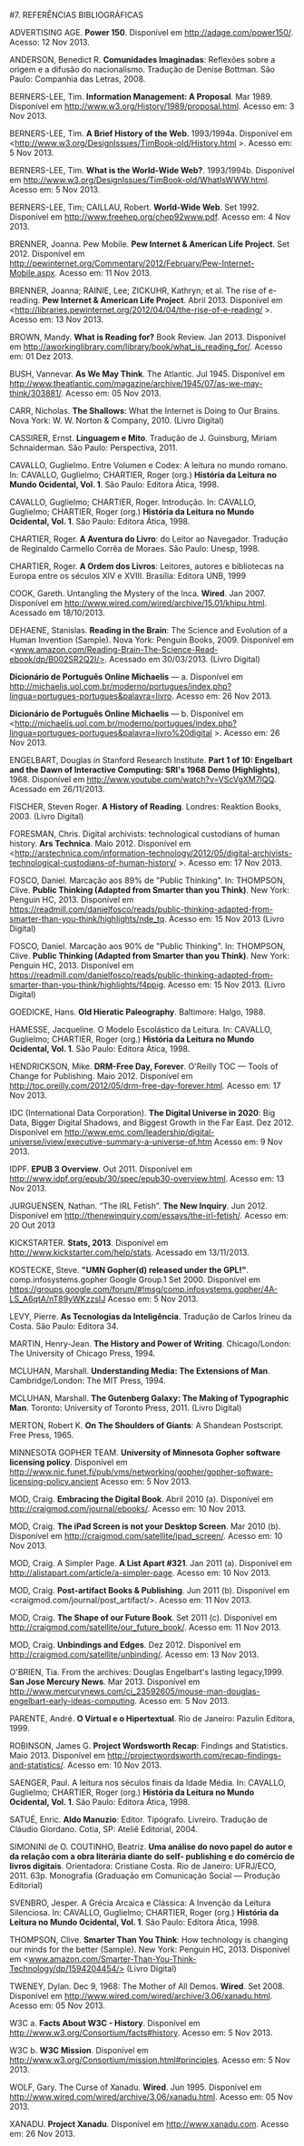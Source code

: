 #7. REFERÊNCIAS BIBLIOGRÁFICAS

ADVERTISING AGE. **Power 150**. Disponível em <http://adage.com/power150/>. Acesso: 12 Nov 2013.

ANDERSON, Benedict R. **Comunidades Imaginadas**: Reflexões sobre a origem e a difusão do nacionalismo. Tradução de Denise Bottman. São Paulo: Companhia das Letras, 2008.

BERNERS-LEE, Tim. **Information Management: A Proposal**. Mar 1989. Disponível em <http://www.w3.org/History/1989/proposal.html>. Acesso em: 3 Nov 2013.

BERNERS-LEE, Tim. **A Brief History of the Web**. 1993/1994a. Disponível em <http://www.w3.org/DesignIssues/TimBook-old/History.html >. Acesso em: 5 Nov 2013.

BERNERS-LEE, Tim. **What is the World-Wide Web?**. 1993/1994b. Disponível em <http://www.w3.org/DesignIssues/TimBook-old/WhatIsWWW.html>. Acesso em: 5 Nov 2013.

BERNERS-LEE, Tim; CAILLAU, Robert. **World-Wide Web**. Set 1992. Disponível em <http://www.freehep.org/chep92www.pdf>. Acesso em: 4 Nov 2013.

BRENNER, Joanna. Pew Mobile. **Pew Internet & American Life Project**. Set 2012. Disponível em <http://pewinternet.org/Commentary/2012/February/Pew-Internet-Mobile.aspx>. Acesso em: 11 Nov 2013.

BRENNER, Joanna; RAINIE, Lee; ZICKUHR, Kathryn; et al. The rise of e-reading. **Pew Internet & American Life Project**. Abril 2013. Disponível em <http://libraries.pewinternet.org/2012/04/04/the-rise-of-e-reading/ >. Acesso em: 13 Nov 2013.

BROWN, Mandy. **What is Reading for?** Book Review. Jan 2013. Disponível em <http://aworkinglibrary.com/library/book/what_is_reading_for/>. Acesso em: 01 Dez 2013.

BUSH, Vannevar. **As We May Think**. The Atlantic. Jul 1945. Disponível em <http://www.theatlantic.com/magazine/archive/1945/07/as-we-may-think/303881/>. Acesso em: 05 Nov 2013.

CARR, Nicholas. **The Shallows**: What the Internet is Doing to Our Brains. Nova York: W. W. Norton & Company, 2010. (Livro Digital)

CASSIRER, Ernst. **Linguagem e Mito**. Tradução de J. Guinsburg, Miriam Schnaiderman. São Paulo: Perspectiva, 2011.

CAVALLO, Guglielmo. Entre Volumen e Codex: A leitura no mundo romano. In: CAVALLO, Guglielmo; CHARTIER, Roger (org.) **História da Leitura no Mundo Ocidental, Vol. 1**. São Paulo: Editora Ática, 1998.

CAVALLO, Guglielmo; CHARTIER, Roger. Introdução. In: CAVALLO, Guglielmo; CHARTIER, Roger (org.) **História da Leitura no Mundo Ocidental, Vol. 1**. São Paulo: Editora Ática, 1998.

CHARTIER, Roger. **A Aventura do Livro**: do Leitor ao Navegador. Tradução de Reginaldo Carmello Corrêa de Moraes. São Paulo: Unesp, 1998.

CHARTIER, Roger. **A Ordem dos Livros**: Leitores, autores e bibliotecas na Europa entre os séculos XIV e XVIII. Brasília: Editora UNB, 1999

COOK, Gareth. Untangling the Mystery of the Inca. **Wired**. Jan 2007. Disponível em <http://www.wired.com/wired/archive/15.01/khipu.html>. Acessado em 18/10/2013.

DEHAENE, Stanislas. **Reading in the Brain**: The Science and Evolution of a Human Invention (Sample). Nova York: Penguin Books, 2009. Disponível em <www.amazon.com/Reading-Brain-The-Science-Read-ebook/dp/B002SR2Q2I/>. Acessado em 30/03/2013. (Livro Digital)

**Dicionário de Português Online Michaelis** — a. Disponível em <http://michaelis.uol.com.br/moderno/portugues/index.php?lingua=portugues-portugues&palavra=livro>. Acesso em: 26 Nov 2013.

**Dicionário de Português Online Michaelis** — b. Disponível em <http://michaelis.uol.com.br/moderno/portugues/index.php?lingua=portugues-portugues&palavra=livro%20digital >. Acesso em: 26 Nov 2013.

ENGELBART, Douglas *in* Stanford Research Institute. **Part 1 of 10: Engelbart and the Dawn of Interactive Computing: SRI's 1968 Demo (Highlights)**, 1968. Disponível em <http://www.youtube.com/watch?v=VScVgXM7lQQ>. Acessado em 26/11/2013.

FISCHER, Steven Roger. **A History of Reading**. Londres: Reaktion Books, 2003. (Livro Digital)

FORESMAN, Chris. Digital archivists: technological custodians of human history. **Ars Technica**. Maio 2012. Disponível em <http://arstechnica.com/information-technology/2012/05/digital-archivists-technological-custodians-of-human-history/ >. Acesso em: 17 Nov 2013.

FOSCO, Daniel. Marcação aos 89% de "Public Thinking". In: THOMPSON, Clive. **Public Thinking (Adapted from Smarter than you Think)**. New York: Penguin HC, 2013. Disponível em <https://readmill.com/danielfosco/reads/public-thinking-adapted-from-smarter-than-you-think/highlights/nde_tq>. Acesso em: 15 Nov 2013 (Livro Digital)

FOSCO, Daniel. Marcação aos 90% de "Public Thinking". In: THOMPSON, Clive. **Public Thinking (Adapted from Smarter than you Think)**. New York: Penguin HC, 2013. Disponível em <https://readmill.com/danielfosco/reads/public-thinking-adapted-from-smarter-than-you-think/highlights/f4ppig>. Acesso em: 15 Nov 2013. (Livro Digital)

GOEDICKE, Hans. **Old Hieratic Paleography**. Baltimore: Halgo, 1988. 

HAMESSE, Jacqueline. O Modelo Escolástico da Leitura. In: CAVALLO, Guglielmo; CHARTIER, Roger (org.) **História da Leitura no Mundo Ocidental, Vol. 1**. São Paulo: Editora Ática, 1998.

HENDRICKSON, Mike. **DRM-Free Day, Forever**. O'Reilly TOC — Tools of Change for Publishing. Maio 2012. Disponível em <http://toc.oreilly.com/2012/05/drm-free-day-forever.html>. Acesso em: 17 Nov 2013.

IDC (International Data Corporation). **The Digital Universe in 2020**: Big Data, Bigger Digital Shadows, and Biggest Growth in the Far East. Dez 2012. Disponível em <http://www.emc.com/leadership/digital-universe/iview/executive-summary-a-universe-of.htm> Acesso em: 9 Nov 2013.

IDPF. **EPUB 3 Overview**. Out 2011. Disponível em <http://www.idpf.org/epub/30/spec/epub30-overview.html>. Acesso em: 13 Nov 2013.

JURGUENSEN, Nathan. “The IRL Fetish”. **The New Inquiry**. Jun 2012. Disponível em <http://thenewinquiry.com/essays/the-irl-fetish/>. Acesso em: 20 Out 2013

KICKSTARTER. **Stats, 2013**. Disponível em <http://www.kickstarter.com/help/stats>. Acessado em 13/11/2013.

KOSTECKE, Steve. **"UMN Gopher(d) released under the GPL!"**. comp.infosystems.gopher Google Group.1 Set 2000. Disponível em <https://groups.google.com/forum/#!msg/comp.infosystems.gopher/4A-LS_A6qtA/nT89yWKzzsIJ> Acesso em: 5 Nov 2013.

LEVY, Pierre. **As Tecnologias da Inteligência**. Tradução de Carlos Irineu da Costa. São Paulo: Editora 34.

MARTIN, Henry-Jean. **The History and Power of Writing**. Chicago/London: The University of Chicago Press, 1994.

MCLUHAN, Marshall. **Understanding Media: The Extensions of Man**. Cambridge/London: The MIT Press, 1994.

MCLUHAN, Marshall. **The Gutenberg Galaxy: The Making of Typographic Man**. Toronto: University of Toronto Press, 2011. (Livro Digital)

MERTON, Robert K. **On The Shoulders of Giants**: A Shandean Postscript. Free Press, 1965.

MINNESOTA GOPHER TEAM. **University of Minnesota Gopher software licensing policy**. Disponível em <http://www.nic.funet.fi/pub/vms/networking/gopher/gopher-software-licensing-policy.ancient> Acesso em: 5 Nov 2013.          

MOD, Craig. **Embracing the Digital Book**. Abril 2010 (a). Disponível em <http://craigmod.com/journal/ebooks/>. Acesso em: 10 Nov 2013.

MOD, Craig. **The iPad Screen is not your Desktop Screen**. Mar 2010 (b). Disponível em <http://craigmod.com/satellite/ipad_screen/>. Acesso em: 10 Nov 2013.

MOD, Craig. A Simpler Page. **A List Apart #321**. Jan 2011 (a). Disponível em <http://alistapart.com/article/a-simpler-page>. Acesso em: 10 Nov 2013.

MOD, Craig. **Post-artifact Books & Publishing**. Jun 2011 (b). Disponível em <craigmod.com/journal/post_artifact/>. Acesso em: 11 Nov 2013.

MOD, Craig. **The Shape of our Future Book**. Set 2011 (c). Disponível em <http://craigmod.com/satellite/our_future_book/>. Acesso em: 11 Nov 2013.

MOD, Craig. **Unbindings and Edges**. Dez 2012. Disponível em <http://craigmod.com/satellite/unbinding/>. Acesso em: 13 Nov 2013.

O'BRIEN, Tia. From the archives: Douglas Engelbart's lasting legacy,1999. **San Jose Mercury News**. Mar 2013. Disponível em <http://www.mercurynews.com/ci_23592605/mouse-man-douglas-engelbart-early-ideas-computing>. Acesso em: 5 Nov 2013.

PARENTE, André. **O Virtual e o Hipertextual**. Rio de Janeiro: Pazulin Editora, 1999.

ROBINSON, James G. **Project Wordsworth Recap**: Findings and Statistics. Maio 2013. Disponível em <http://projectwordsworth.com/recap-findings-and-statistics/>. Acesso em: 10 Nov 2013.

SAENGER, Paul. A leitura nos séculos finais da Idade Média. In: CAVALLO, Guglielmo; CHARTIER, Roger (org.) **História da Leitura no Mundo Ocidental, Vol. 1**. São Paulo: Editora Ática, 1998.

SATUÉ, Enric. **Aldo Manuzio**: Editor. Tipógrafo. Livreiro. Tradução de Cláudio Giordano. Cotia, SP: Ateliê Editorial, 2004.

SIMONINI de O. COUTINHO, Beatriz. **Uma análise do novo papel do autor e da relação com a obra literária diante do self- publishing e do comércio de livros digitais**. Orientadora: Cristiane Costa. Rio de Janeiro: UFRJ/ECO, 2011. 63p. Monografia (Graduação em Comunicação Social — Produção Editorial)

SVENBRO, Jesper. A Grécia Arcaica e Clássica: A Invenção da Leitura Silenciosa. In: CAVALLO, Guglielmo; CHARTIER, Roger (org.) **História da Leitura no Mundo Ocidental, Vol. 1**. São Paulo: Editora Ática, 1998.

THOMPSON, Clive. **Smarter Than You Think**: How technology is changing our minds for the better (Sample). New York: Penguin HC, 2013. Disponível em <www.amazon.com/Smarter-Than-You-Think-Technology/dp/1594204454/> (Livro Digital)

TWENEY, Dylan. Dec 9, 1968: The Mother of All Demos. **Wired**. Set 2008. Disponível em <http://www.wired.com/wired/archive/3.06/xanadu.html>. Acesso em: 05 Nov 2013.

W3C a. **Facts About W3C - History**. Disponível em <http://www.w3.org/Consortium/facts#history>. Acesso em: 5 Nov 2013. 

W3C b. **W3C Mission**. Disponível em <http://www.w3.org/Consortium/mission.html#principles>. Acesso em: 5 Nov 2013. 

WOLF, Gary. The Curse of Xanadu. **Wired**. Jun 1995. Disponível em <http://www.wired.com/wired/archive/3.06/xanadu.html>. Acesso em: 05 Nov 2013.

XANADU. **Project Xanadu**. Disponível em <http://www.xanadu.com>. Acesso em: 26 Nov 2013.
